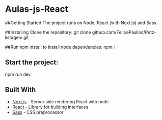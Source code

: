 # Aulas-js-React

##Getting Started
The project runs on Node, React (with Next.js) and Sass.

##Installing
Clone the repository:
git clone github.com/FelipePaulino/Petz-listagem.git

##Run npm install to install node dependencies:
npm i

## Start the project:
npm run dev

## Built With

* [Next.js](https://nextjs.org/) - Server side rendering React with node
* [React](https://reactjs.org/) - Library for building interfaces
* [Sass](https://sass-lang.com/) - CSS preprocessor
